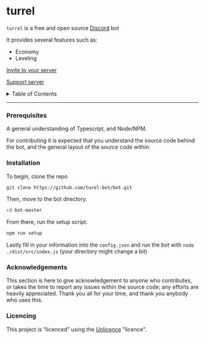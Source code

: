 <br />

# turrel

`turrel` is a free and open source [Discord](https://discord.gg) bot 

It provides several features such as:
- Economy
- Leveling


[Invite to your server](https://discord.com/api/oauth2/authorize?client_id=1054601338312466505&permissions=8&scope=bot%20applications.commands)


[Support server](https://discord.gg/q2QJaBABwP)


<details>
    <summary>
        Table of Contents
    </summary>
    <ol>
        <li>
            <a href="#installation">Installation</a>
        </li>
        <li>
            <a href="#usage">General Usage</a>
        </li>
        <li>
            <a href="#documentaion">Documentation</a>
        </li>
    </ol>
</details>

----------

<!-- What's needed to host the bot -->
### Prerequisites
A general understanding of Typescript, and Node/NPM.

For contributing it is expected that you understand the source code
behind the bot, and the general layout of the source code within.

<!-- how to install the lib... -->
### Installation

To begin, clone the repo
```sh
git clone https://github.com/turel-bot/bot.git
```

Then, move to the bot directory.
```sh
cd bot-master
```

From there, run the setup script.
```sh
npm run setup
```

Lastly fill in your information into the `config.json` and run the bot with `node ./dist/src/index.js` (your directory might change a bit)

### Acknowledgements

This section is here to give acknowledgement to anyone who contributes, or takes the time to
report any issues within the source code; any efforts are heavily appreciated. Thank you all
for your time, and thank you anybody who uses this. 

### Licencing

This project is "licenced" using the [Unlicence](https://unlicense.org/) "licence".